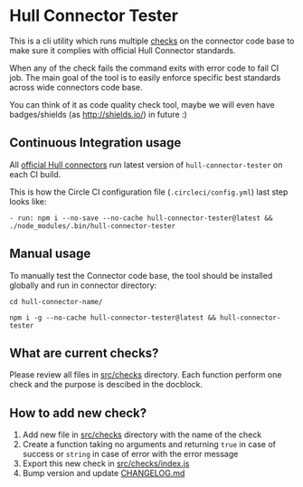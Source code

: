 # Hull Connector Tester

This is a cli utility which runs multiple [checks](./src/checks) on the connector code base to make sure it complies with official Hull Connector standards.

When any of the check fails the command exits with error code to fail CI job.
The main goal of the tool is to easily enforce specific best standards across wide connectors code base.

You can think of it as code quality check tool, maybe we will even have badges/shields (as http://shields.io/) in future :)

## Continuous Integration usage

All [official Hull connectors](https://github.com/hull-ships/) run latest version of `hull-connector-tester` on each CI build.

This is how the Circle CI configuration file (`.circleci/config.yml`) last step looks like:

```
- run: npm i --no-save --no-cache hull-connector-tester@latest && ./node_modules/.bin/hull-connector-tester
```

## Manual usage

To manually test the Connector code base, the tool should be installed globally and run in connector directory:

```
cd hull-connector-name/

npm i -g --no-cache hull-connector-tester@latest && hull-connector-tester
```

## What are current checks?

Please review all files in [src/checks](./src/checks) directory. Each function perform one check and the purpose is descibed in the docblock.

## How to add new check?

1. Add new file in [src/checks](./src/checks) directory with the name of the check
2. Create a function taking no arguments and returning `true` in case of success or `string` in case of error with the error message
3. Export this new check in [src/checks/index.js](./src/checks/index.js)
4. Bump version and update [CHANGELOG.md](./CHANGELOG.md)